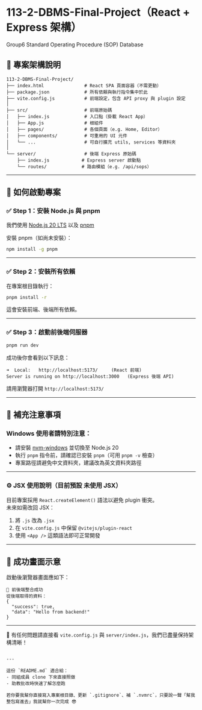 # 113-2-DBMS-Final-Project（React + Express 架構）
Group6 Standard Operating Procedure (SOP) Database

## 📁 專案架構說明

```
113-2-DBMS-Final-Project/
├── index.html               # React SPA 頁面容器（不需更動）
├── package.json             # 所有依賴與執行指令集中於此
├── vite.config.js           # 前端設定，包含 API proxy 與 plugin 設定
│
├── src/                     # 前端原始碼
│   ├── index.js             # 入口點（掛載 React App）
│   ├── App.js               # 根組件
│   ├── pages/               # 各個頁面（e.g. Home, Editor）
│   ├── components/          # 可重用的 UI 元件
│   └── ...                  # 可自行擴充 utils, services 等資料夾
│
└── server/                  # 後端 Express 原始碼
    ├── index.js            # Express server 啟動點
    └── routes/             # 路由模組（e.g. /api/sops）
```

---

## 🚀 如何啟動專案

### ✅ Step 1：安裝 Node.js 與 pnpm

我們使用 [Node.js 20 LTS](https://nodejs.org/en) 以及 [pnpm](https://pnpm.io)

安裝 pnpm（如尚未安裝）：
```bash
npm install -g pnpm
```

---

### ✅ Step 2：安裝所有依賴

在專案根目錄執行：

```bash
pnpm install -r
```

這會安裝前端、後端所有依賴。

---

### ✅ Step 3：啟動前後端伺服器

```bash
pnpm run dev
```

成功後你會看到以下訊息：
```
➜  Local:   http://localhost:5173/     (React 前端)
Server is running on http://localhost:3000   (Express 後端 API)
```

請用瀏覽器打開 `http://localhost:5173/`

---

## 📌 補充注意事項

### Windows 使用者請特別注意：
- 請安裝 [nvm-windows](https://github.com/coreybutler/nvm-windows) 並切換至 Node.js 20
- 執行 `pnpm` 指令前，請確認已安裝 `pnpm`（可用 `pnpm -v` 檢查）
- 專案路徑請避免中文資料夾，建議改為英文資料夾路徑

---

### ⚙️ JSX 使用說明（目前預設 **未使用 JSX**）

目前專案採用 `React.createElement()` 語法以避免 plugin 衝突。  
未來如需改回 JSX：

1. 將 `.js` 改為 `.jsx`
2. 在 `vite.config.js` 中保留 `@vitejs/plugin-react`
3. 使用 `<App />` 這類語法即可正常開發

---

## 🧪 成功畫面示意

啟動後瀏覽器畫面應如下：

```
🎉 前後端整合成功
從後端取得的資料：
{
  "success": true,
  "data": "Hello from backend!"
}
```

---

📮 有任何問題請直接看 `vite.config.js` 與 `server/index.js`，我們已盡量保持架構清晰！

```

---

這份 `README.md` 適合給：
- 同組成員 clone 下來直接照做
- 助教批改時快速了解怎麼跑

若你要我幫你直接寫入專案根目錄、更新 `.gitignore`、補 `.nvmrc`，只要說一聲「幫我整包寫進去」我就幫你一次完成 😎